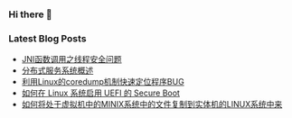 ### Hi there 👋

<!--
**hchen90/hchen90** is a ✨ _special_ ✨ repository because its `README.md` (this file) appears on your GitHub profile.

Here are some ideas to get you started:

- 🔭 I’m currently working on ...
- 🌱 I’m currently learning ...
- 👯 I’m looking to collaborate on ...
- 🤔 I’m looking for help with ...
- 💬 Ask me about ...
- 📫 How to reach me: ...
- 😄 Pronouns: ...
- ⚡ Fun fact: ...
-->

### Latest Blog Posts

<!-- BLOG-POST-LIST:START -->
- [JNI函数调用之线程安全问题](https://hchen90.github.io/2021/11/29/jnithreadsafe/)
- [分布式服务系统概述](https://hchen90.github.io/2020/12/20/redistributedservicesystem/)
- [利用Linux的coredump机制快速定位程序BUG](https://hchen90.github.io/2019/11/12/linuxcoredumptofindbug/)
- [如何在 Linux 系统启用 UEFI 的 Secure Boot](https://hchen90.github.io/2017/09/02/enablesbonlinux/)
- [如何将处于虚拟机中的MINIX系统中的文件复制到实体机的LINUX系统中来](https://hchen90.github.io/2016/10/03/minix/)
<!-- BLOG-POST-LIST:END -->
